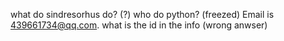 what do sindresorhus do? (?)
who do python? (freezed)
Email is 439661734@qq.com. what is the id in the info (wrong anwser)